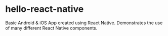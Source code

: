 # hello-react-native

Basic Android &amp; iOS App created using React Native. Demonstrates the use of many different React Native components.
